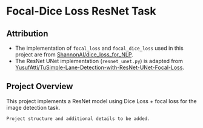 # Focal-Dice Loss ResNet Task

## Attribution
- The implementation of `focal_loss` and `focal_dice_loss` used in this project are from [ShannonAI/dice_loss_for_NLP](https://github.com/ShannonAI/dice_loss_for_NLP).
- The ResNet UNet implementation (`resnet_unet.py`) is adapted from [YusufAtti/TuSimple-Lane-Detection-with-ResNet-UNet-Focal-Loss](https://github.com/YusufAtti/TuSimple-Lane-Detection-with-ResNet-UNet-Focal-Loss/blob/main/resnet_unet.py).

## Project Overview
This project implements a ResNet model using Dice Loss + focal loss for the image detection task.

```
Project structure and additional details to be added.
```
